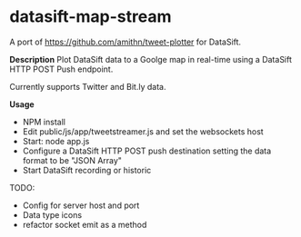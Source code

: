 datasift-map-stream
===================

A port of https://github.com/amithn/tweet-plotter for DataSift.
	

**Description**
Plot DataSift data to a Goolge map in real-time using a DataSift HTTP POST Push endpoint.

Currently supports Twitter and Bit.ly data.


**Usage**
 * NPM install
 * Edit public/js/app/tweetstreamer.js and set the websockets host
 * Start: node app.js
 * Configure a DataSift HTTP POST push destination setting the data format to be "JSON Array"
 * Start DataSift recording or historic
	
	
TODO: 
*  Config for server host and port
*  Data type icons
*  refactor socket emit as a method
	
